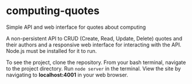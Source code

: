 # computing-quotes
Simple API and web interface for quotes about computing

A non-persistent API to CRUD (Create, Read, Update, Delete) quotes and their authors and a responsive web interface for interacting with the API. 
Node.js must be installed for it to run.

To see the project, clone the repository. From your bash terminal, navigate to the project directory. 
Run <code>node server</code> in the terminal.
View the site by navigating to **localhost:4001** in your web browser.
